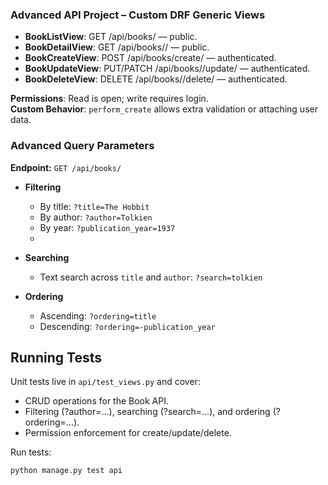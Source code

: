 ### Advanced API Project – Custom DRF Generic Views
- **BookListView**: GET /api/books/ — public.
- **BookDetailView**: GET /api/books/<id>/ — public.
- **BookCreateView**: POST /api/books/create/ — authenticated.
- **BookUpdateView**: PUT/PATCH /api/books/<id>/update/ — authenticated.
- **BookDeleteView**: DELETE /api/books/<id>/delete/ — authenticated.

**Permissions**: Read is open; write requires login.  
**Custom Behavior**: `perform_create` allows extra validation or attaching user data.
### Advanced Query Parameters
**Endpoint:** `GET /api/books/`

- **Filtering**
  - By title: `?title=The Hobbit`
  - By author: `?author=Tolkien`
  - By year: `?publication_year=1937`
  - 
- **Searching**
  - Text search across `title` and `author`: `?search=tolkien`

- **Ordering**
  - Ascending: `?ordering=title`
  - Descending: `?ordering=-publication_year`

## Running Tests
Unit tests live in `api/test_views.py` and cover:
- CRUD operations for the Book API.
- Filtering (?author=...), searching (?search=...), and ordering (?ordering=...).
- Permission enforcement for create/update/delete.

Run tests:
```bash
python manage.py test api
